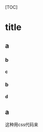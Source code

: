 <link rel="stylesheet" type="text/css" href="./md-num.css" />


[TOC]

# title

## a
### b
#### c
### b
#### d
## a

这种用css代码来

